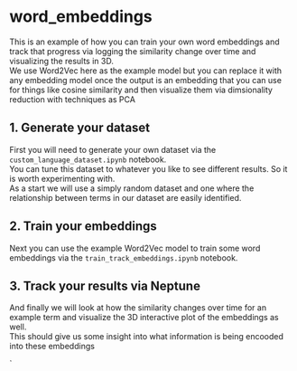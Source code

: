 # word_embeddings
This is an example of how you can train your own word embeddings and track that progress via logging the similarity change over time and visualizing the results in 3D. <br>
We use Word2Vec here as the example model but you can replace it with any embedding model once the output is an embedding that you can use for things like cosine similarity and then visualize them via dimsionality reduction with techniques as PCA <br>

## 1. Generate your dataset
First you will need to generate your own dataset via the `custom_language_dataset.ipynb` notebook. <br>
You can tune this dataset to whatever you like to see different results. So it is worth experimenting with. <br>
As a start we will use a simply random dataset and one where the relationship between terms in our dataset are easily identified. <br>

## 2. Train your embeddings
Next you can use the example Word2Vec model to train some word embeddings via the `train_track_embeddings.ipynb` notebook.

## 3. Track your results via Neptune
And finally we will look at how the similarity changes over time for an example term and visualize the 3D interactive plot of the embeddings as well. <br>
This should give us some insight into what information is being encooded into these embeddings <br>

`
